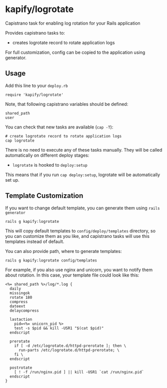 # kapify/logrotate

Capistrano task for enabling log rotation for your Rails application

Provides capistrano tasks to:

* creates logrotate record to rotate application logs

For full customization, config can be copied to the application using generator.

## Usage

Add this line to your `deploy.rb`

    require 'kapify/logrotate'

Note, that following capistrano variables should be defined:

    shared_path
    user

You can check that new tasks are available (`cap -T`):

    # create logrotate record to rotate application logs
    cap logrotate

There is no need to execute any of these tasks manually.
They will be called automatically on different deploy stages:

* `logrotate` is hooked to `deploy:setup`

This means that if you run `cap deploy:setup`,
logrotate will be automatically set up.

## Template Customization

If you want to change default template, you can generate them using `rails generator`

    rails g kapify:logrotate

This will copy default templates to `config/deploy/templates` directory,
so you can customize them as you like, and capistrano tasks will use this templates instead of default.

You can also provide path, where to generate templates:

    rails g kapify:logrotate config/templates

For example, if you also use nginx and unicorn, you want to notify them about rotation.
In this case, your template file could look like this:

```erb
<%= shared_path %>/log/*.log {
  daily
  missingok
  rotate 180
  compress
  dateext
  delaycompress

  lastaction
    pid=<%= unicorn_pid %>
    test -s $pid && kill -USR1 "$(cat $pid)"
  endscript

  prerotate
    if [ -d /etc/logrotate.d/httpd-prerotate ]; then \
      run-parts /etc/logrotate.d/httpd-prerotate; \
    fi \
  endscript

  postrotate
    [ ! -f /run/nginx.pid ] || kill -USR1 `cat /run/nginx.pid`
  endscript
}
```
